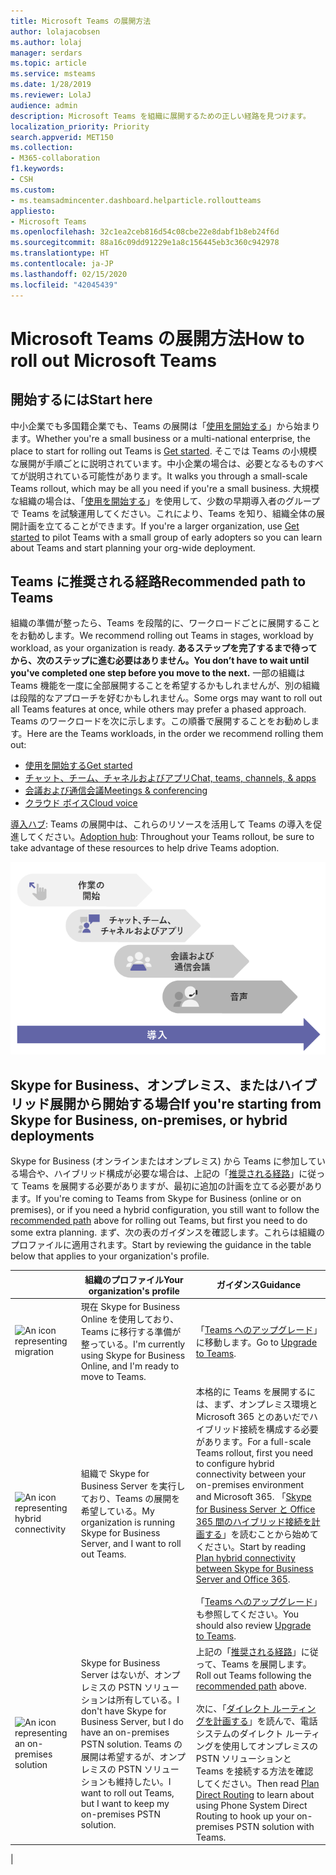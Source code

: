 ```yaml
---
title: Microsoft Teams の展開方法
author: lolajacobsen
ms.author: lolaj
manager: serdars
ms.topic: article
ms.service: msteams
ms.date: 1/28/2019
ms.reviewer: LolaJ
audience: admin
description: Microsoft Teams を組織に展開するための正しい経路を見つけます。
localization_priority: Priority
search.appverid: MET150
ms.collection:
- M365-collaboration
f1.keywords:
- CSH
ms.custom:
- ms.teamsadmincenter.dashboard.helparticle.rolloutteams
appliesto:
- Microsoft Teams
ms.openlocfilehash: 32c1ea2ceb816d54c08cbe22e8dabf1b8eb24f6d
ms.sourcegitcommit: 88a16c09dd91229e1a8c156445eb3c360c942978
ms.translationtype: HT
ms.contentlocale: ja-JP
ms.lasthandoff: 02/15/2020
ms.locfileid: "42045439"
---
```

# <a name="how-to-roll-out-microsoft-teams"></a><span data-ttu-id="941c3-103">Microsoft Teams の展開方法</span><span class="sxs-lookup"><span data-stu-id="941c3-103">How to roll out Microsoft Teams</span></span>

## <a name="start-here"></a><span data-ttu-id="941c3-104">開始するには</span><span class="sxs-lookup"><span data-stu-id="941c3-104">Start here</span></span>
<span data-ttu-id="941c3-105">中小企業でも多国籍企業でも、Teams の展開は「[使用を開始する](get-started-with-teams-quick-start.md)」から始まります。</span><span class="sxs-lookup"><span data-stu-id="941c3-105">Whether you're a small business or a multi-national enterprise, the place to start for rolling out Teams is [Get started](get-started-with-teams-quick-start.md).</span></span> <span data-ttu-id="941c3-106">そこでは Teams の小規模な展開が手順ごとに説明されています。中小企業の場合は、必要となるものすべてが説明されている可能性があります。</span><span class="sxs-lookup"><span data-stu-id="941c3-106">It walks you through a small-scale Teams rollout, which may be all you need if you're a small business.</span></span> <span data-ttu-id="941c3-107">大規模な組織の場合は、「[使用を開始する](get-started-with-teams-quick-start.md)」を使用して、少数の早期導入者のグループで Teams を試験運用してください。これにより、Teams を知り、組織全体の展開計画を立てることができます。</span><span class="sxs-lookup"><span data-stu-id="941c3-107">If you're a larger organization, use [Get started](get-started-with-teams-quick-start.md) to pilot Teams with a small group of early adopters so you can learn about Teams and start planning your org-wide deployment.</span></span> 

## <a name="recommended-path-to-teams"></a><span data-ttu-id="941c3-108">Teams に推奨される経路</span><span class="sxs-lookup"><span data-stu-id="941c3-108">Recommended path to Teams</span></span>


<span data-ttu-id="941c3-109">組織の準備が整ったら、Teams を段階的に、ワークロードごとに展開することをお勧めします。</span><span class="sxs-lookup"><span data-stu-id="941c3-109">We recommend rolling out Teams in stages, workload by workload, as your organization is ready.</span></span> <span data-ttu-id="941c3-110">**あるステップを完了するまで待ってから、次のステップに進む必要はありません。**</span><span class="sxs-lookup"><span data-stu-id="941c3-110">**You don’t have to wait until you've completed one step before you move to the next.**</span></span> <span data-ttu-id="941c3-111">一部の組織は Teams 機能を一度に全部展開することを希望するかもしれませんが、別の組織は段階的なアプローチを好むかもしれません。</span><span class="sxs-lookup"><span data-stu-id="941c3-111">Some orgs may want to roll out all Teams features at once, while others may prefer a phased approach.</span></span> <span data-ttu-id="941c3-112">Teams のワークロードを次に示します。この順番で展開することをお勧めします。</span><span class="sxs-lookup"><span data-stu-id="941c3-112">Here are the Teams workloads, in the order we recommend rolling them out:</span></span>

- [<span data-ttu-id="941c3-113">使用を開始する</span><span class="sxs-lookup"><span data-stu-id="941c3-113">Get started</span></span>](get-started-with-teams-quick-start.md)
- [<span data-ttu-id="941c3-114">チャット、チーム、チャネルおよびアプリ</span><span class="sxs-lookup"><span data-stu-id="941c3-114">Chat, teams, channels, & apps</span></span>](deploy-chat-teams-channels-microsoft-teams-landing-page.md)
- [<span data-ttu-id="941c3-115">会議および通信会議</span><span class="sxs-lookup"><span data-stu-id="941c3-115">Meetings & conferencing</span></span>](deploy-meetings-microsoft-teams-landing-page.md)
- [<span data-ttu-id="941c3-116">クラウド ボイス</span><span class="sxs-lookup"><span data-stu-id="941c3-116">Cloud voice</span></span>](cloud-voice-landing-page.md)

<span data-ttu-id="941c3-117">[導入ハブ](adopt-microsoft-teams-landing-page.md): Teams の展開中は、これらのリソースを活用して Teams の導入を促進してください。</span><span class="sxs-lookup"><span data-stu-id="941c3-117">[Adoption hub](adopt-microsoft-teams-landing-page.md): Throughout your Teams rollout, be sure to take advantage of these resources to help drive Teams adoption.</span></span>

![Teams の展開経路を示す図](media/how-to-roll-out-teams-image1.png)


## <a name="if-youre-starting-from-skype-for-business-on-premises-or-hybrid-deployments"></a><span data-ttu-id="941c3-119">Skype for Business、オンプレミス、またはハイブリッド展開から開始する場合</span><span class="sxs-lookup"><span data-stu-id="941c3-119">If you're starting from Skype for Business, on-premises, or hybrid deployments</span></span>

<span data-ttu-id="941c3-120">Skype for Business (オンラインまたはオンプレミス) から Teams に参加している場合や、ハイブリッド構成が必要な場合は、上記の「[推奨される経路](#recommended-path-to-teams)」に従って Teams を展開する必要がありますが、最初に追加の計画を立てる必要があります。</span><span class="sxs-lookup"><span data-stu-id="941c3-120">If you're coming to Teams from Skype for Business (online or on premises), or if you need a hybrid configuration, you still want to follow the [recommended path](#recommended-path-to-teams) above for rolling out Teams, but first you need to do some extra planning.</span></span> <span data-ttu-id="941c3-121">まず、次の表のガイダンスを確認します。これらは組織のプロファイルに適用されます。</span><span class="sxs-lookup"><span data-stu-id="941c3-121">Start by reviewing the guidance in the table below that applies to your organization's profile.</span></span>



|  |<span data-ttu-id="941c3-122">組織のプロファイル</span><span class="sxs-lookup"><span data-stu-id="941c3-122">Your organization's profile</span></span>|<span data-ttu-id="941c3-123">ガイダンス</span><span class="sxs-lookup"><span data-stu-id="941c3-123">Guidance</span></span>  |
|---------|---------|---------|
|<IMG src="https://docs.microsoft.com/office/media/icons/migration-blue.svg" alt="An icon representing migration" height="50" width="50">|<span data-ttu-id="941c3-124">現在 Skype for Business Online を使用しており、Teams に移行する準備が整っている。</span><span class="sxs-lookup"><span data-stu-id="941c3-124">I'm currently using Skype for Business Online, and I'm ready to move to Teams.</span></span> |<span data-ttu-id="941c3-125">「[Teams へのアップグレード](upgrade-start-here.md)」に移動します。</span><span class="sxs-lookup"><span data-stu-id="941c3-125">Go to [Upgrade to Teams](upgrade-start-here.md).</span></span>        |
|<IMG SRC="https://docs.microsoft.com/office/media/icons/hybrid-blue.svg" alt="An icon representing hybrid connectivity" height="50" width="50">|<span data-ttu-id="941c3-126">組織で Skype for Business Server を実行しており、Teams の展開を希望している。</span><span class="sxs-lookup"><span data-stu-id="941c3-126">My organization is running Skype for Business Server, and I want to roll out Teams.</span></span> |<span data-ttu-id="941c3-127">本格的に Teams を展開するには、まず、オンプレミス環境と Microsoft 365 とのあいだでハイブリッド接続を構成する必要があります。</span><span class="sxs-lookup"><span data-stu-id="941c3-127">For a full-scale Teams rollout, first you need to configure hybrid connectivity between your on-premises environment and Microsoft 365.</span></span> <span data-ttu-id="941c3-128">「[Skype for Business Server と Office 365 間のハイブリッド接続を計画する](https://docs.microsoft.com/skypeforbusiness/hybrid/plan-hybrid-connectivity)」を読むことから始めてください。</span><span class="sxs-lookup"><span data-stu-id="941c3-128">Start by reading [Plan hybrid connectivity between Skype for Business Server and Office 365](https://docs.microsoft.com/skypeforbusiness/hybrid/plan-hybrid-connectivity).</span></span> <br><br><span data-ttu-id="941c3-129">「[Teams へのアップグレード](upgrade-start-here.md)」も参照してください。</span><span class="sxs-lookup"><span data-stu-id="941c3-129">You should also review [Upgrade to Teams](upgrade-start-here.md).</span></span>    |
|<IMG src="https://docs.microsoft.com/office/media/icons/on-premises.svg" alt="An icon representing an on-premises solution" height="50" width="50">|<span data-ttu-id="941c3-130">Skype for Business Server はないが、オンプレミスの PSTN ソリューションは所有している。</span><span class="sxs-lookup"><span data-stu-id="941c3-130">I don't have Skype for Business Server, but I do have an on-premises PSTN solution.</span></span> <span data-ttu-id="941c3-131">Teams の展開は希望するが、オンプレミスの PSTN ソリューションも維持したい。</span><span class="sxs-lookup"><span data-stu-id="941c3-131">I want to roll out Teams, but I want to keep my on-premises PSTN solution.</span></span> |<span data-ttu-id="941c3-132">上記の「[推奨される経路](#recommended-path-to-teams)」に従って、Teams を展開します。</span><span class="sxs-lookup"><span data-stu-id="941c3-132">Roll out Teams following  the [recommended path](#recommended-path-to-teams) above.</span></span><br><br><span data-ttu-id="941c3-133">次に、「[ダイレクト ルーティングを計画する](direct-routing-plan.md)」を読んで、電話システムのダイレクト ルーティングを使用してオンプレミスの PSTN ソリューションと Teams を接続する方法を確認してください。</span><span class="sxs-lookup"><span data-stu-id="941c3-133">Then read [Plan Direct Routing](direct-routing-plan.md) to learn about using Phone System Direct Routing to hook up your on-premises PSTN solution with Teams.</span></span>|
|


